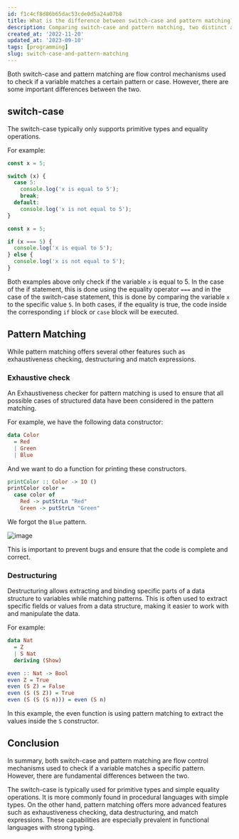 ```yaml
---
id: f1c4cf8d86b65dac53cde0d5a24a07b8
title: What is the difference between switch-case and pattern matching?
description: Comparing switch-case and pattern matching, two distinct approaches to make decisions and manipulate data efficiently and precisely
created_at: '2022-11-20'
updated_at: '2023-09-10'
tags: [programming]
slug: switch-case-and-pattern-matching
---
```


Both switch-case and pattern matching are flow control mechanisms used to check if a variable matches a certain pattern or case. However, there are some important differences between the two.

## switch-case

The switch-case typically only supports primitive types and equality operations.

For example:

```js
const x = 5;

switch (x) {
  case 5:
    console.log('x is equal to 5');
    break;
  default:
    console.log('x is not equal to 5');
}
```

```js
const x = 5;

if (x === 5) {
  console.log('x is equal to 5');
} else {
  console.log('x is not equal to 5');
}
```

Both examples above only check if the variable `x` is equal to 5. In the case of the if statement, this is done using the equality operator `===` and in the case of the switch-case statement, this is done by comparing the variable `x` to the specific value `5`. In both cases, if the equality is true, the code inside the corresponding `if` block or `case` block will be executed.

## Pattern Matching

While pattern matching offers several other features such as exhaustiveness checking, destructuring and match expressions.

### Exhaustive check

An Exhaustiveness checker for pattern matching is used to ensure that all possible cases of structured data have been considered in the pattern matching.

For example, we have the following data constructor:

```hs
data Color
  = Red
  | Green
  | Blue
```

And we want to do a function for printing these constructors.

```hs
printColor :: Color -> IO ()
printColor color =
  case color of
    Red -> putStrLn "Red"
    Green -> putStrLn "Green"
```

We forgot the `Blue` pattern.

![image](https://user-images.githubusercontent.com/44513615/202954800-f8c59e3d-6790-4dd4-8483-79f06106e0df.png)

This is important to prevent bugs and ensure that the code is complete and correct.

### Destructuring

Destructuring allows extracting and binding specific parts of a data structure to variables while matching patterns. This is often used to extract specific fields or values from a data structure, making it easier to work with and manipulate the data.

For example:

```hs
data Nat
  = Z
  | S Nat
  deriving (Show)

even :: Nat -> Bool
even Z = True
even (S Z) = False
even (S (S Z)) = True
even (S (S (S n))) = even (S n)
```

In this example, the even function is using pattern matching to extract the values inside the `S` constructor.

## Conclusion

In summary, both switch-case and pattern matching are flow control mechanisms used to check if a variable matches a specific pattern. However, there are fundamental differences between the two.

The switch-case is typically used for primitive types and simple equality operations. It is more commonly found in procedural languages with simple types. On the other hand, pattern matching offers more advanced features such as exhaustiveness checking, data destructuring, and match expressions. These capabilities are especially prevalent in functional languages with strong typing.
